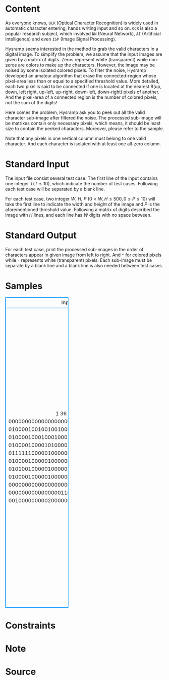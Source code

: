 
# Content

As everyone knows, `OCR` (Optical Character Recognition) is widely used in automatic character entering, hands writing input and so on. `OCR` is also a popular research subject, which involved `NN` (Neural Network), `AI` (Artificial Intelligence) and even `ISP` (Image Signal Processing).

Hysramp seems interested in the method to grab the valid characters in a digital image. To simplify the problem, we assume that the input images are given by a matrix of digits. Zeros represent white (transparent) while non-zeros are colors to make up the characters. However, the image may be noised by some isolated colored pixels. To filter the noise, Hysramp developed an amateur algorithm that erase the connected-region whose pixel-area less than or equal to a specified threshold value. More detailed, each two pixel is said to be connected if one is located at the nearest $8$(up, down, left right, up-left, up-right, down-left, down-right) pixels of another. And the pixel-area of a connected region is the number of colored pixels, not the sum of the digits!

Here comes the problem, Hysramp ask you to peek out all the valid character sub-image after filtered the noise. The processed sub-image will be matrixes contain only necessary pixels, which means, it should be least size to contain the peeked characters. Moreover, please refer to the sample.

Note that any pixels in one vertical column must belong to one valid character. And each character is isolated with at least one all-zero column.

# Standard Input

The input file consist several test case. The first line of the input contains one integer $T$($T \leq 10$), which indicate the number of test cases. Following each test case will be separated by a blank line.

For each test case, two integer $W$, $H$, $P$ ($0 < W, H \leq 500, 0 \leq P \leq 10$) will take the first line to indicate the width and height of the image and $P$ is the aforementioned threshold value. Following a matrix of digits described the image with $H$ lines, and each line has $W$ digits with no space between.

# Standard Output

For each test case, print the processed sub-images in the order of characters appear in given image from left to right. And `*` for colored pixels while `-` represents white (transparent) pixels. Each sub-image must be separate by a blank line and a blank line is also needed between test cases.

# Samples

<style>
        table,table tr th, table tr td { border:1px solid #0094ff; }
        table { width: 200px; min-height: 25px; line-height: 25px; text-align: center; border-collapse: collapse;}   
    </style>
<table>
	<tr>
		<td>Input</td>
		<td>Output</td>
	</tr>
<tr><td>1
36 11 4
000000000000000000000000000100001000
010000100100100100011110000111111000
010000100010001000100001000100001000
010000100001010000100000000001000010
011111100000100000011110000001111110
010000100000100000000001000001000010
010100100000100000100001001111000000
010000100000100000011110001000100000
000000000000000000000000001111000000
000000000000000011000000001000100000
001000000000200000000000001111000000</td><td>*----*
*----*
*----*
******
*----*
*----*
*----*

*-----*
-*---*-
--*-*--
---*---
---*---
---*---
---*---

-****-
*----*
*-----
-****-
-----*
*----*
-****-

-*----*--
-******--
-*----*--
---*----*
---******
---*----*
****-----
*---*----
****-----
*---*----
****-----</td></tr></table>


# Constraints



# Note



# Source


